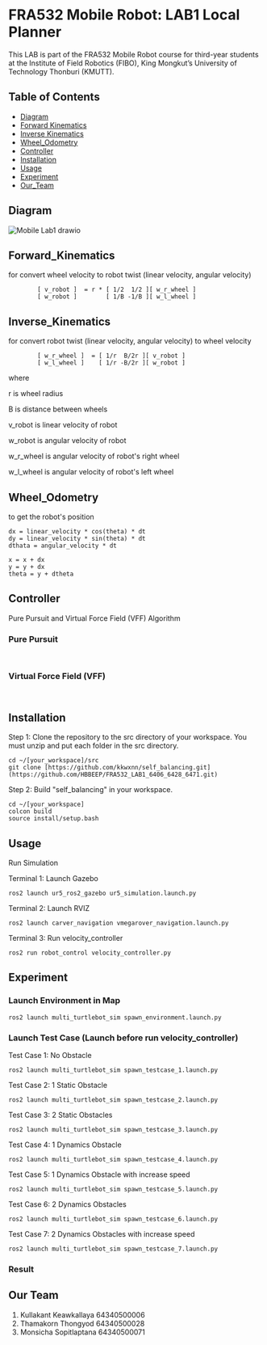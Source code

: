 # FRA532 Mobile Robot: LAB1 Local Planner

This LAB is part of the FRA532 Mobile Robot course for third-year students at the Institute of Field Robotics (FIBO), King Mongkut’s University of Technology Thonburi (KMUTT).

## Table of Contents

- [Diagram](#Diagram)
- [Forward Kinematics](#Forward_Kinematics)
- [Inverse Kinematics](#Inverse_Kinematics)
- [Wheel_Odometry](#Wheel_Odometry)
- [Controller](#Controller)
- [Installation](#Installation)
- [Usage](#Usage)
- [Experiment](#Experiment)
- [Our_Team](#Our_Team)

## Diagram

![Mobile Lab1 drawio](https://github.com/HBBEEP/FRA532_LAB1_6406_6428_6471/assets/122891621/8dd7d7ec-869e-4868-9dc4-0bd8894c86ce)

## Forward_Kinematics

for convert wheel velocity to robot twist (linear velocity, angular velocity)

```
        [ v_robot ]  = r * [ 1/2  1/2 ][ w_r_wheel ]
        [ w_robot ]        [ 1/B -1/B ][ w_l_wheel ]
```


## Inverse_Kinematics

for convert robot twist (linear velocity, angular velocity) to wheel velocity

```
        [ w_r_wheel ]  = [ 1/r  B/2r ][ v_robot ]
        [ w_l_wheel ]    [ 1/r -B/2r ][ w_robot ]
```

where

r is wheel radius

B is distance between wheels

v_robot is linear velocity of robot

w_robot is angular velocity of robot

w_r_wheel is angular velocity of robot's right wheel

w_l_wheel is angular velocity of robot's left wheel


## Wheel_Odometry

to get the robot's position

```
dx = linear_velocity * cos(theta) * dt
dy = linear_velocity * sin(theta) * dt
dthata = angular_velocity * dt

x = x + dx
y = y + dx
theta = y + dtheta
```

## Controller

Pure Pursuit and Virtual Force Field (VFF) Algorithm

### Pure Pursuit

```


```
### Virtual Force Field (VFF)

```


```

## Installation

Step 1: Clone the repository to the src directory of your workspace. You must unzip and put each folder in the src directory.

```
cd ~/[your_workspace]/src
git clone [https://github.com/kkwxnn/self_balancing.git](https://github.com/HBBEEP/FRA532_LAB1_6406_6428_6471.git)
```
Step 2:  Build "self_balancing" in your workspace.
```
cd ~/[your_workspace]
colcon build 
source install/setup.bash
```
## Usage

Run Simulation

Terminal 1: Launch Gazebo
```
ros2 launch ur5_ros2_gazebo ur5_simulation.launch.py
```
Terminal 2: Launch RVIZ
```
ros2 launch carver_navigation vmegarover_navigation.launch.py
```
Terminal 3: Run velocity_controller
```
ros2 run robot_control velocity_controller.py
```

## Experiment

### Launch Environment in Map

```
ros2 launch multi_turtlebot_sim spawn_environment.launch.py
```
### Launch Test Case (Launch before run velocity_controller)

Test Case 1: No Obstacle

```
ros2 launch multi_turtlebot_sim spawn_testcase_1.launch.py
```

Test Case 2: 1 Static Obstacle

```
ros2 launch multi_turtlebot_sim spawn_testcase_2.launch.py
```

Test Case 3: 2 Static Obstacles

```
ros2 launch multi_turtlebot_sim spawn_testcase_3.launch.py
```

Test Case 4: 1 Dynamics Obstacle

```
ros2 launch multi_turtlebot_sim spawn_testcase_4.launch.py
```

Test Case 5: 1 Dynamics Obstacle with increase speed

```
ros2 launch multi_turtlebot_sim spawn_testcase_5.launch.py
```

Test Case 6: 2 Dynamics Obstacles 

```
ros2 launch multi_turtlebot_sim spawn_testcase_6.launch.py
```

Test Case 7: 2 Dynamics Obstacles with increase speed

```
ros2 launch multi_turtlebot_sim spawn_testcase_7.launch.py
```

### Result


## Our Team

1. Kullakant Keawkallaya 64340500006
2. Thamakorn Thongyod 64340500028
3. Monsicha Sopitlaptana 64340500071
